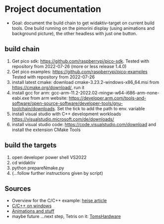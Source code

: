 # Project documentation

* Goal: document the build chain to get widaktiv-target on current build tools. One build running on the pimorini display (using animations and background picture), the other headless with just one button.


## build chain

1. Get pico sdk: https://github.com/raspberrypi/pico-sdk. Tested with repository from 2022-07-26 (more or less release 1.4.0)
1. Get pico examples: https://github.com/raspberrypi/pico-examples Tested with repository from 2022-07-26
1. install latest cmake: download cmake-3.23.2-windows-x86_64.msi from https://cmake.org/download/, run it
1. install gcc for arm: gcc-arm-11.2-2022.02-mingw-w64-i686-arm-none-eabi.exe from arm website: https://developer.arm.com/tools-and-software/open-source-software/developer-tools/gnu-toolchain/downloads. Set the tick to add the path to env. variable
1. install visual studio with C++ development workloads https://visualstudio.microsoft.com/de/downloads/
1. install visual studio code: https://code.visualstudio.com/download and install the extension CMake Tools


## build the targets

1. open developer power shell VS2022
1. cd widaktiv
1. python prepareNmake.py
1. (...follow further instructions given by script)




## Sources

* Overview for the C/C++ example: [heise article](https://www.heise.de/developer/artikel/Raspberry-Pi-Pico-und-C-C-eine-gute-Kombination-5991042.html)
* [C/C++ on windows](https://www.element14.com/community/community/raspberry-pi/blog/2021/01/24/working-with-the-raspberry-pi-pico-with-windows)
* [Animations and stuff](http://www.penguintutor.com/programming/picodisplay)
* maybe future ...next step, Tetris on it: [TomsHardware](https://www.tomshardware.com/news/pico-tetris-display-pack-demo)

